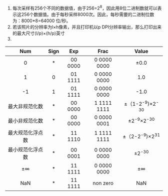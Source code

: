 1. 每次采样有256个不同的数据值，由于256=2<sup>8</sup>，因此用8位二进制数就可以表示这256个数据值。由于每秒采样8000次。因此，每秒需要的二进制位数为：8000*8=64000 位/秒。
2. 若该照片的分辨率为l×h像素，并且打印机以p DPI分辨率输出，那么打印出来的最大尺寸(l/p)×(h/p)英寸
3. 

|Num|Sign|Exp|Frac|Value|
|:-:|:-:|:-:|:-:|:-:|
|0|*|00 0000|0 0000 0000|±0.0|
|1|0|01 1111|0 0000 0000|1.0|
|-1|1|01 1111|0 0000 0000|-1.0|
|最大非规范化数|*|00 0000|1 1111 1111|±（1-2<sup>-9</sup>)×2<sup>-30</sup>|
|最小非规范化数|*|00 0000|0 0000 0001|±2<sup>-9</sup>×2<sup>-30</sup>|
|最大规范化浮点数|*|11 1110|1 1111 1111|±（2-2<sup>-9</sup>)×2<sup>31</sup>|
|最小规范化浮点数|*|00 0001|0 0000 0000|±2<sup>-30</sup>|
|±∞|*|11 1111|0 0000 0000|±∞|
|NaN|*|11 1111|non zero|NaN|